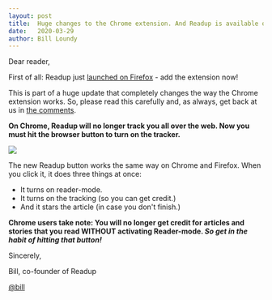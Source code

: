 ```yaml
---
layout: post
title:  Huge changes to the Chrome extension. And Readup is available on Firefox!
date:   2020-03-29
author: Bill Loundy
---
```

<p>
Dear reader, 
</p>

<p>
First of all: Readup just <a href="https://addons.mozilla.org/en-US/firefox/addon/readup/">launched on Firefox</a> - add the extension now!
</p>

<p>
This is part of a huge update that completely changes the way the Chrome extension works. So, please read this carefully and, as always, get back at us in <a href="https://readup.com/comments/blogreadupcom/huge-changes-to-the-chrome-extension-and-readup-is-available-on-firefox">the comments</a>.
</p>

<p>
<strong>On Chrome, Readup will no longer track you all over the web. Now you must hit the browser button to turn on the tracker.</strong>
</p>

<p>
<img src="http://blog.readup.com/pics/buttondemo1.gif" style="display:block;margin:0 auto;max-width:100%;">
</p>

<p>
The new Readup button works the same way on Chrome and Firefox. When you click it, it does three things at once:
<ul>
<li>It turns on reader-mode.</li>
<li>It turns on the tracking (so you can get credit.)  </li>
<li>And it stars the article (in case you don't finish.)</li>
</ul> 
</p>

<p>
<strong>Chrome users take note: You will no longer get credit for articles and stories that you read WITHOUT activating Reader-mode. <em>So get in the habit of hitting that button!</em></strong>
</p>

<p>
Sincerely,
</p>

<p>
Bill, co-founder of Readup
</p>
<p>
<a href="https://readup.com/@bill">@bill</a>
</p>